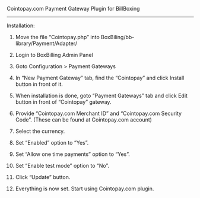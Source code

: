 ﻿Cointopay.com Payment Gateway Plugin for BillBoxing

---------------------------------------------------


Installation:



1. Move the file “Cointopay.php” into BoxBiling/bb-library/Payment/Adapter/

2. Login to BoxBilling Admin Panel

3. Goto Configuration > Payment Gateways

4. In “New Payment Gateway” tab, find the “Cointopay” and click Install button in front of it.

5. When installation is done, goto “Payment Gateways” tab and click Edit button in front of “Cointopay” gateway.

6. Provide “Cointopay.com Merchant ID” and “Cointopay.com Security Code”. (These can be found at Cointopay.com account)

7. Select the currency.

8. Set “Enabled” option to “Yes”.

9. Set “Allow one time payments” option to “Yes”.

10. Set “Enable test mode” option to “No”.

11. Click “Update” button.
12. Everything is now set. Start using Cointopay.com plugin. 
